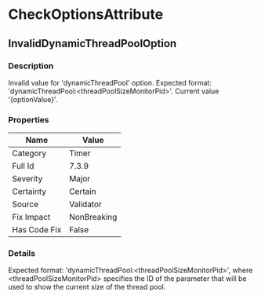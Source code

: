 ﻿---  
uid: Validator_7_3_9  
---

# CheckOptionsAttribute

## InvalidDynamicThreadPoolOption

### Description

Invalid value for 'dynamicThreadPool' option. Expected format: 'dynamicThreadPool:\<threadPoolSizeMonitorPid\>'. Current value '{optionValue}'.

### Properties

| Name         | Value       |
| ------------ | ----------- |
| Category     | Timer       |
| Full Id      | 7.3.9       |
| Severity     | Major       |
| Certainty    | Certain     |
| Source       | Validator   |
| Fix Impact   | NonBreaking |
| Has Code Fix | False       |

### Details

Expected format: 'dynamicThreadPool:\<threadPoolSizeMonitorPid\>', where \<threadPoolSizeMonitorPid\> specifies the ID of the parameter that will be used to show the current size of the thread pool.
